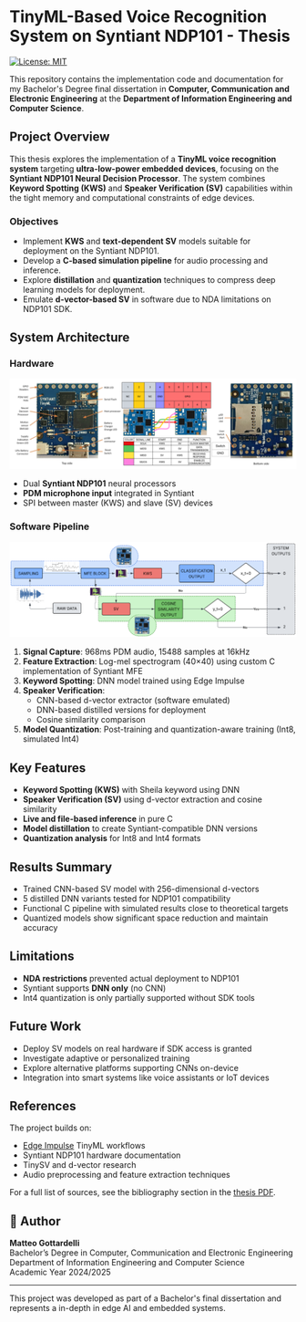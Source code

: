 # TinyML-Based Voice Recognition System on Syntiant NDP101 - Thesis  
[![License: MIT](https://img.shields.io/badge/License-MIT-yellow.svg)](https://opensource.org/licenses/MIT)

This repository contains the implementation code and documentation for my Bachelor's Degree final dissertation in **Computer, Communication and Electronic Engineering** at the **Department of Information Engineering and Computer Science**.

## Project Overview  
This thesis explores the implementation of a **TinyML voice recognition system** targeting **ultra-low-power embedded devices**, focusing on the **Syntiant NDP101 Neural Decision Processor**. The system combines **Keyword Spotting (KWS)** and **Speaker Verification (SV)** capabilities within the tight memory and computational constraints of edge devices.

### Objectives
- Implement **KWS** and **text-dependent SV** models suitable for deployment on the Syntiant NDP101.
- Develop a **C-based simulation pipeline** for audio processing and inference.
- Explore **distillation** and **quantization** techniques to compress deep learning models for deployment.
- Emulate **d-vector-based SV** in software due to NDA limitations on NDP101 SDK.

## System Architecture
### Hardware
![Hardware Pipeline](https://github.com/Gotta003/Syntiant-NDP101-Speaker-Verification-Thesis/blob/5f6004833dd493d917eaffe0157fbbd1eeba2c24/images/4.05%20Hardware%20Pipeline%202%20NDP101.png)
- Dual **Syntiant NDP101** neural processors  
- **PDM microphone input** integrated in Syntiant
- SPI between master (KWS) and slave (SV) devices  

### Software Pipeline
![Software Pipeline](https://github.com/Gotta003/Syntiant-NDP101-Speaker-Verification-Thesis/blob/923e9f506ef6f5606b0ae7bde84b3dad58e3bdc6/images/4.01%20Software%20Pipeline.png)
1. **Signal Capture**: 968ms PDM audio, 15488 samples at 16kHz  
2. **Feature Extraction**: Log-mel spectrogram (40×40) using custom C implementation of Syntiant MFE  
3. **Keyword Spotting**: DNN model trained using Edge Impulse  
4. **Speaker Verification**:
   - CNN-based d-vector extractor (software emulated)
   - DNN-based distilled versions for deployment
   - Cosine similarity comparison
5. **Model Quantization**: Post-training and quantization-aware training (Int8, simulated Int4)

## Key Features

- **Keyword Spotting (KWS)** with Sheila keyword using DNN  
- **Speaker Verification (SV)** using d-vector extraction and cosine similarity  
- **Live and file-based inference** in pure C  
- **Model distillation** to create Syntiant-compatible DNN versions  
- **Quantization analysis** for Int8 and Int4 formats

## Results Summary
- Trained CNN-based SV model with 256-dimensional d-vectors  
- 5 distilled DNN variants tested for NDP101 compatibility  
- Functional C pipeline with simulated results close to theoretical targets  
- Quantized models show significant space reduction and maintain accuracy  

## Limitations
- **NDA restrictions** prevented actual deployment to NDP101  
- Syntiant supports **DNN only** (no CNN)  
- Int4 quantization is only partially supported without SDK tools  

## Future Work
- Deploy SV models on real hardware if SDK access is granted  
- Investigate adaptive or personalized training  
- Explore alternative platforms supporting CNNs on-device  
- Integration into smart systems like voice assistants or IoT devices  

## References
The project builds on:
- [Edge Impulse](https://www.edgeimpulse.com/) TinyML workflows  
- Syntiant NDP101 hardware documentation  
- TinySV and d-vector research  
- Audio preprocessing and feature extraction techniques  

For a full list of sources, see the bibliography section in the [thesis PDF](https://github.com/Gotta003/Syntiant-NDP101-Speaker-Verification-Thesis).

## 👤 Author
**Matteo Gottardelli**  
Bachelor’s Degree in Computer, Communication and Electronic Engineering  
Department of Information Engineering and Computer Science  
Academic Year 2024/2025

---

This project was developed as part of a Bachelor's final dissertation and represents a in-depth in edge AI and embedded systems.
